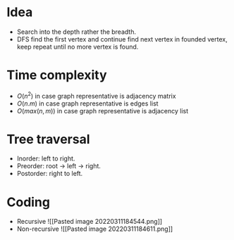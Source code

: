 # Idea
- Search into the depth rather the breadth.
- DFS find the first vertex and continue find next vertex in founded vertex, keep repeat until no more vertex is found.
 # Time complexity
- $O(n^2)$ in case graph representative is adjacency matrix
- $O(n.m)$ in case graph representative is edges list
- $O(max(n,m))$ in case graph representative is adjacency list
# Tree traversal
- Inorder: left to right.
- Preorder: root → left → right.
- Postorder: right to left.
# Coding
- Recursive ![[Pasted image 20220311184544.png]]
- Non-recursive ![[Pasted image 20220311184611.png]]